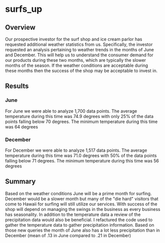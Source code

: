 # surfs_up

## Overview
Our prospective investor for the surf shop and ice cream parlor has requested additional weather statistics from us.  Specifically, the investor requested an analysis pertaining to weather trends in the months of June and December.  This will help us to understand the consumer demand for our products during these two months, which are typically the slower months of the season.  If the weather conditions are acceptable during these months then the success of the shop may be acceptable to invest in.

## Results

### June
For June we were able to analyze 1,700 data points.  The average temperature during this time was 74.9 degrees with only 25% of the data points falling below 70 degrees.  The minimum temperature during this time was 64 degrees

### December
For December we were able to analyze 1,517 data points.  The average temperature during this time was 71.0 degrees with 50% of the data points falling below 71 degrees.  The minimum temperature during this time was 56 degrees

## Summary
Based on the weather conditions June will be a prime month for surfing.  December would be a slower month but many of the "die hard" visitors that come to Hawaii for surfing will still utilize our services.  With success of the shop will depend on managing the swings in the business as every business has seasonality.  In addition to the temperature data a review of the precipitation data would also be beneficial.  I refactured the code used to gather the temperature data to gather precipitation information.  Based on those new queries the month of June also has a lot less precipitation than in December (mean of .13 in June compared to .21 in December)
